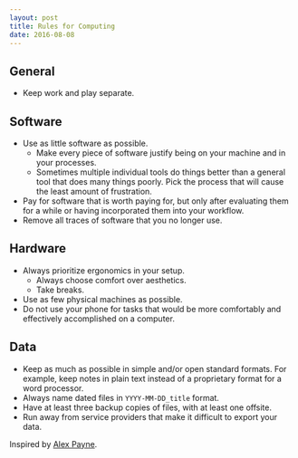 ```yaml
---
layout: post
title: Rules for Computing
date: 2016-08-08
---
```


## General

- Keep work and play separate.

## Software

- Use as little software as possible.
  - Make every piece of software justify being on your machine and in your processes.
  - Sometimes multiple individual tools do things better than a general tool that does many things poorly. Pick the process that will cause the least amount of frustration.
- Pay for software that is worth paying for, but only after evaluating them for a while or having incorporated them into your workflow.
- Remove all traces of software that you no longer use.

## Hardware

- Always prioritize ergonomics in your setup.
  - Always choose comfort over aesthetics.
  - Take breaks.
- Use as few physical machines as possible.
- Do not use your phone for tasks that would be more comfortably and effectively accomplished on a computer.

## Data

- Keep as much as possible in simple and/or open standard formats. For example, keep notes in plain text instead of a proprietary format for a word processor.
- Always name dated files in `YYYY-MM-DD_title` format.
- Have at least three backup copies of files, with at least one offsite.
- Run away from service providers that make it difficult to export your data.

Inspired by [Alex Payne](https://al3x.net/posts/2008/09/08/al3xs-rules-for-computing-happiness.html).

